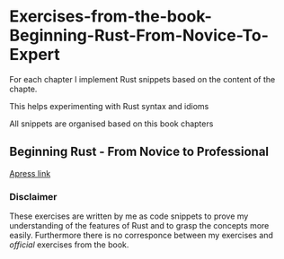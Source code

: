 # Exercises-from-the-book-Beginning-Rust-From-Novice-To-Expert
For each chapter I implement Rust snippets based on the content of the chapte.

This helps experimenting with Rust syntax and idioms

All snippets are organised based on this book chapters

## Beginning Rust - From Novice to Professional
[Apress link](https://www.apress.com/gp/book/9781484234679)


### Disclaimer

These exercises are written by me as code snippets to prove my understanding of the features of Rust and to grasp the concepts more easily.
 Furthermore there is no corresponce between my exercises and *official* exercises from the book.
